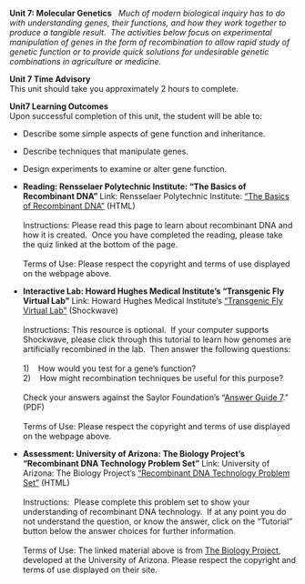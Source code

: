 **Unit 7: Molecular Genetics** <span id="7"></span> 
*Much of modern biological inquiry has to do with understanding genes,
their functions, and how they work together to produce a tangible
result.  The activities below focus on experimental manipulation of
genes in the form of recombination to allow rapid study of genetic
function or to provide quick solutions for undesirable genetic
combinations in agriculture or medicine.*

**Unit 7 Time Advisory**  
This unit should take you approximately 2 hours to complete.

**Unit7 Learning Outcomes**  
Upon successful completion of this unit, the student will be able to:  
-   Describe some simple aspects of gene function and inheritance.
-   Describe techniques that manipulate genes.
-   Design experiments to examine or alter gene function.

-   **Reading: Rensselaer Polytechnic Institute: “The Basics of
    Recombinant DNA”**
    Link: Rensselaer Polytechnic Institute: [“The Basics of Recombinant
    DNA”](http://rpi.edu/dept/chem-eng/Biotech-Environ/Projects00/rdna/rdna.html) (HTML)  
        
     Instructions: Please read this page to learn about recombinant DNA
    and how it is created.  Once you have completed the reading, please
    take the quiz linked at the bottom of the page.  
        
     Terms of Use: Please respect the copyright and terms of use
    displayed on the webpage above.

-   **Interactive Lab: Howard Hughes Medical Institute’s “Transgenic Fly
    Virtual Lab”**
    Link: Howard Hughes Medical Institute’s [“Transgenic Fly Virtual
    Lab”](http://www.hhmi.org/biointeractive/vlabs/) (Shockwave)  
        
     Instructions: This resource is optional.  If your computer supports
    Shockwave, please click through this tutorial to learn how genomes
    are artificially recombined in the lab.  Then answer the following
    questions:  
        
     1)    How would you test for a gene’s function?  
     2)    How might recombination techniques be useful for this
    purpose?  
        
     Check your answers against the Saylor Foundation’s “[Answer Guide
    7](http://www.saylor.org/site/wp-content/uploads/2011/05/BIO101LAB-AG7-FINAL.pdf).”
    (PDF)  
        
     Terms of Use: Please respect the copyright and terms of use
    displayed on the webpage above.

-   **Assessment: University of Arizona: The Biology Project’s
    “Recombinant DNA Technology Problem Set”**
    Link: University of Arizona: The Biology Project’s [“Recombinant DNA
    Technology Problem
    Set”](http://www.biology.arizona.edu/molecular_bio/problem_sets/Recombinant_DNA_Technology/recombinant_dna.html) (HTML)  
        
     Instructions:  Please complete this problem set to show your
    understanding of recombinant DNA technology.  If at any point you do
    not understand the question, or know the answer, click on the
    “Tutorial” button below the answer choices for further
    information.  
        
     Terms of Use: The linked material above is from [The Biology
    Project](http://www.biology.arizona.edu), developed at the
    University of Arizona. Please respect the copyright and terms of use
    displayed on their site.


